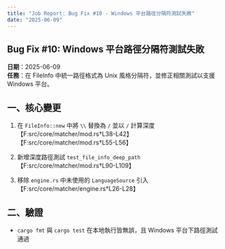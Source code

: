```yaml
---
title: "Job Report: Bug Fix #10 - Windows 平台路徑分隔符測試失敗"
date: "2025-06-09"
---
```


## Bug Fix #10: Windows 平台路徑分隔符測試失敗

**日期**：2025-06-09  
**任務**：在 FileInfo 中統一路徑格式為 Unix 風格分隔符，並修正相關測試以支援 Windows 平台。

## 一、核心變更

1. 在 `FileInfo::new` 中將 `\\` 替換為 `/` 並以 `/` 計算深度  
   【F:src/core/matcher/mod.rs†L38-L42】【F:src/core/matcher/mod.rs†L55-L56】

2. 新增深度路徑測試 `test_file_info_deep_path`  
   【F:src/core/matcher/mod.rs†L90-L109】

3. 移除 `engine.rs` 中未使用的 `LanguageSource` 引入  
   【F:src/core/matcher/engine.rs†L26-L28】

## 二、驗證

- `cargo fmt` 與 `cargo test` 在本地執行皆無誤，且 Windows 平台下路徑測試通過
